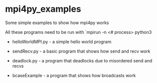# mpi4py_examples
Some simple examples to show how mpi4py works

All these programs need to be run with `mpirun -n <# process> python3 <name of
program>

* helloWorldMPI.py - a simple hello world program

* sendRecv.py - a basic program that shows how send and recv work

* deadlock.py - a program that deadlocks due to misordered send and recvs

* bcaseExample - a program that shows how broadcasts work
